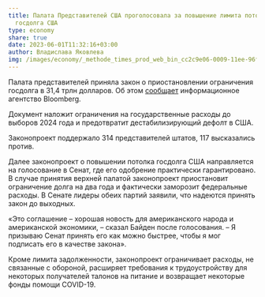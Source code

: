```yaml
---
title: Палата Представителей США проголосовала за повышение лимита потолка
  госдолга США
type: economy
share: true
date: 2023-06-01T11:32:16+03:00
author: Владислава Яковлева
img: /images/economy/_methode_times_prod_web_bin_cc2c9e06-0009-11ee-96f6-54413087455a.jpg
---
```

Палата представителей приняла закон о приостановлении ограничения госдолга в 31,4 трлн долларов. Об этом [сообщает](https://www.bloomberg.com/news/articles/2023-06-01/debt-ceiling-deal-goes-to-senate-after-mccarthy-wins-votes-for-pact-with-biden) информационное агентство Bloomberg.

Документ наложит ограничения на государственные расходы до выборов 2024 года и предотвратит дестабилизирующий дефолт в США.

Законопроект поддержало 314 представителей штатов, 117 высказались против.

Далее законопроект о повышении потолка госдолга США направляется на голосование в Сенат, где его одобрение практически гарантировано. В случае принятия верхней палатой законопроект приостановит ограничение долга на два года и фактически заморозит федеральные расходы. В Сенате лидеры обеих партий заявили, что надеются принять закон до выходных.

«Это соглашение – хорошая новость для американского народа и американской экономики, – сказал Байден после голосования. – Я призываю Сенат принять его как можно быстрее, чтобы я мог подписать его в качестве закона».

Кроме лимита задолженности, законопроект ограничивает расходы, не связанные с обороной, расширяет требования к трудоустройству для некоторых получателей талонов на питание и возвращает некоторые фонды помощи COVID-19.